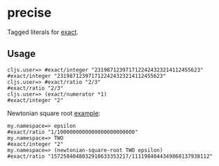 # precise

Tagged literals for [exact](https://github.com/gfredericks/exact).

## Usage

```
cljs.user=> #exact/integer "2319871239717122424323214112455623"
#exact/integer "2319871239717122424323214112455623"
cljs.user=> #exact/ratio "2/3"
#exact/ratio "2/3"
cljs.user=> (exact/numerator *1)
#exact/integer "2"
```

Newtonian square root [example](https://github.com/gfredericks/exact/blob/master/README.md#usage):

```
my.namespace=> epsilon
#exact/ratio "1/1000000000000000000000000"
my.namespace=> TWO
#exact/integer "2"
my.namespace=> (newtonian-square-root TWO epsilon)
#exact/ratio "1572584048032918633353217/1111984844349868137938112"
```
